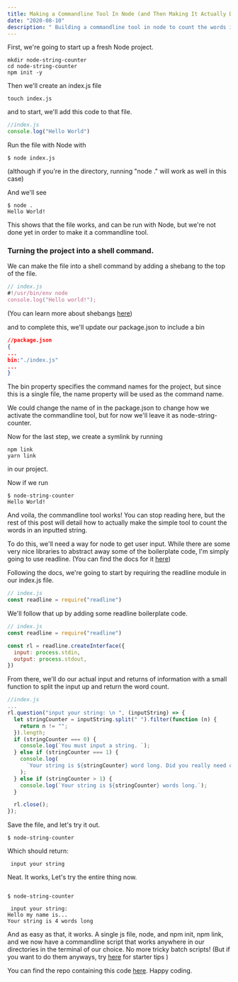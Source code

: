 ```yaml
---
title: Making a Commandline Tool In Node (and Then Making It Actually Do Something)
date: "2020-08-10"
description: " Building a commandline tool in node to count the words in a user-inputted string."
---
```


First, we're going to start up a fresh Node project.

```
mkdir node-string-counter
cd node-string-counter
npm init -y
```

Then we'll create an index.js file

```
touch index.js

```

and to start, we'll add this code to that file.

```js
//index.js
console.log("Hello World")
```

Run the file with Node with

```
$ node index.js
```

(although if you're in the directory, running "node ." will work as well in this case)

And we'll see

```
$ node .
Hello World!
```

This shows that the file works, and can be run with Node, but we're not done yet in order to make it a commandline tool.

### Turning the project into a shell command.

We can make the file into a shell command by adding a shebang to the top of the file.

```js
// index.js
#!/usr/bin/env node
console.log("Hello world!");
```

(You can learn more about shebangs [here](<https://en.wikipedia.org/wiki/Shebang_(Unix)>))

and to complete this, we'll update our package.json to include a bin

```json
//package.json
{
...
bin:"./index.js"
...
}
```

The bin property specifies the command names for the project, but since this is a single file, the name property will be used as the command name.

We could change the name of in the package.json to change how we activate the commandline tool, but for now we'll leave it as node-string-counter.

Now for the last step, we create a symlink by running

```
npm link
yarn link
```

in our project.

Now if we run

```
$ node-string-counter
Hello World!
```

And voila, the commandline tool works! You can stop reading here, but the rest of this post will detail how to actually make the simple tool to count the words in an inputted string.

To do this, we'll need a way for node to get user input. While there are some very nice libraries to abstract away some of the boilerplate code, I'm simply going to use readline. (You can find the docs for it [here](https://nodejs.org/api/readline.html))

Following the docs, we're going to start by requiring the readline module in our index.js file.

```js
// index.js
const readline = require("readline")
```

We'll follow that up by adding some readline boilerplate code.

```js
// index.js
const readline = require("readline")

const rl = readline.createInterface({
  input: process.stdin,
  output: process.stdout,
})
```

From there, we'll do our actual input and returns of information with a small function to split the input up and return the word count.

```js
//index.js
...
rl.question("input your string: \n ", (inputString) => {
  let stringCounter = inputString.split(" ").filter(function (n) {
    return n != "";
  }).length;
  if (stringCounter === 0) {
    console.log(`You must input a string. `);
  } else if (stringCounter === 1) {
    console.log(
      `Your string is ${stringCounter} word long. Did you really need our help to count that far?`
    );
  } else if (stringCounter > 1) {
    console.log(`Your string is ${stringCounter} words long.`);
  }

  rl.close();
});
```

Save the file, and let's try it out.

```
$ node-string-counter
```

Which should return:

```
 input your string

```

Neat. It works, Let's try the entire thing now.

```

$ node-string-counter

 input your string:
Hello my name is...
Your string is 4 words long

```

And as easy as that, it works. A single js file, node, and npm init, npm link, and we now have a commandline script that works anywhere in our directories in the terminal of our choice. No more tricky batch scripts! (But if you want to do them anyways, try [here](https://www.nolanbraman.com/Automation%20-%20Using%20your%20PC%20like%20it's%20Supposed%20To%20Be%20Used/) for starter tips )

You can find the repo containing this code [here](https://github.com/eathren/node-string-counter). Happy coding.
